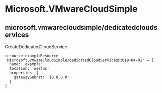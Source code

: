 # Microsoft.VMwareCloudSimple

## microsoft.vmwarecloudsimple/dedicatedcloudservices

CreateDedicatedCloudService
```bicep
resource exampleResource 'Microsoft.VMwareCloudSimple/dedicatedCloudServices@2019-04-01' = {
  name: 'example'
  location: 'westus'
  properties: {
    gatewaySubnet: '10.0.0.0'
  }
}
```
